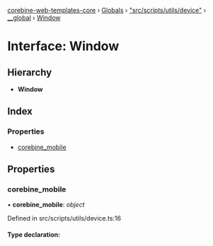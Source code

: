 [corebine-web-templates-core](../README.md) › [Globals](../globals.md) › ["src/scripts/utils/device"](../modules/_src_scripts_utils_device_.md) › [__global](../modules/_src_scripts_utils_device_.__global.md) › [Window](_src_scripts_utils_device_.__global.window.md)

# Interface: Window

## Hierarchy

* **Window**

## Index

### Properties

* [corebine_mobile](_src_scripts_utils_device_.__global.window.md#corebine_mobile)

## Properties

###  corebine_mobile

• **corebine_mobile**: *object*

Defined in src/scripts/utils/device.ts:16

#### Type declaration:
